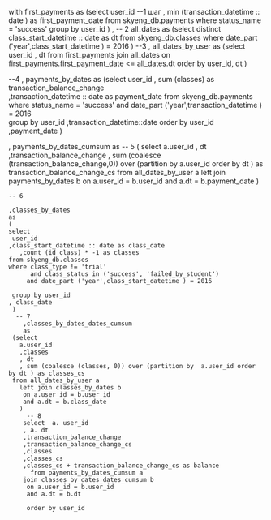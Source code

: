 with first_payments
  as 
(select user_id --1 шаг
, min (transaction_datetime :: date ) as first_payment_date
from skyeng_db.payments
where status_name = 'success'
group by user_id
)
,
-- 2
   all_dates 
   as
(select distinct class_start_datetime :: date as dt
        from skyeng_db.classes
     where  date_part ('year',class_start_datetime ) = 2016
)
--3
,
 all_dates_by_user
   as 
 (select user_id
 , dt
 from first_payments 
  join all_dates 
   on first_payments.first_payment_date <= all_dates.dt
   order by user_id, dt
   )
  
   --4
   ,
   payments_by_dates
     as 
  (select user_id
         , sum (classes)  as transaction_balance_change  
         ,transaction_datetime :: date as payment_date
      from skyeng_db.payments
       where status_name = 'success'
        and   date_part ('year',transaction_datetime ) = 2016  
      group by user_id 
             ,transaction_datetime::date
        order by user_id 
             ,payment_date
    ) 
    
   , payments_by_dates_cumsum
    as
    -- 5 
   (
   select a.user_id 
    , dt
     ,transaction_balance_change
    , sum (coalesce (transaction_balance_change,0)) over (partition by  a.user_id order by dt ) as transaction_balance_change_cs
    from all_dates_by_user a 
    left join payments_by_dates b
     on a.user_id = b.user_id
     and a.dt =  b.payment_date
     )
    
    -- 6 
    
    ,classes_by_dates 
    as
    (
    select 
     user_id
    ,class_start_datetime :: date as class_date
       ,count (id_class) * -1 as classes
    from skyeng_db.classes
    where class_type != 'trial'
          and class_status in ('success', 'failed_by_student')
         and date_part ('year',class_start_datetime ) = 2016
     
     group by user_id
    , class_date
     )
      -- 7 
        ,classes_by_dates_dates_cumsum 
        as 
     (select 
       a.user_id
       ,classes
       , dt
       , sum (coalesce (classes, 0)) over (partition by  a.user_id order by dt ) as classes_cs
     from all_dates_by_user a
       left join classes_by_dates b
        on a.user_id = b.user_id
        and a.dt = b.class_date
       )  
         -- 8 
        select  a. user_id
        , a. dt
        ,transaction_balance_change
        ,transaction_balance_change_cs
        ,classes 
        ,classes_cs
        ,classes_cs + transaction_balance_change_cs as balance
          from payments_by_dates_cumsum a
        join classes_by_dates_dates_cumsum b
         on a.user_id = b.user_id
         and a.dt = b.dt
         
         order by user_id
